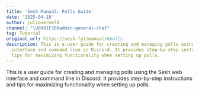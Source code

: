 ```yaml
---
title: 'Sesh Manual: Polls Guide'
date: '2025-04-18'
author: julioverne74
channel: "\U0001F3D8admin-general-chat"
tag: Tutorial
original_url: https://sesh.fyi/manual/#polls
description: This is a user guide for creating and managing polls using the Sesh web
  interface and command line in Discord. It provides step-by-step instructions and
  tips for maximizing functionality when setting up polls.
---
```


This is a user guide for creating and managing polls using the Sesh web interface and command line in Discord. It provides step-by-step instructions and tips for maximizing functionality when setting up polls.